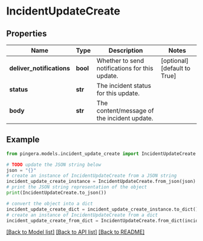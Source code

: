 # IncidentUpdateCreate


## Properties

Name | Type | Description | Notes
------------ | ------------- | ------------- | -------------
**deliver_notifications** | **bool** | Whether to send notifications for this update. | [optional] [default to True]
**status** | **str** | The incident status for this update. | 
**body** | **str** | The content/message of the incident update. | 

## Example

```python
from pingera.models.incident_update_create import IncidentUpdateCreate

# TODO update the JSON string below
json = "{}"
# create an instance of IncidentUpdateCreate from a JSON string
incident_update_create_instance = IncidentUpdateCreate.from_json(json)
# print the JSON string representation of the object
print(IncidentUpdateCreate.to_json())

# convert the object into a dict
incident_update_create_dict = incident_update_create_instance.to_dict()
# create an instance of IncidentUpdateCreate from a dict
incident_update_create_from_dict = IncidentUpdateCreate.from_dict(incident_update_create_dict)
```
[[Back to Model list]](../README.md#documentation-for-models) [[Back to API list]](../README.md#documentation-for-api-endpoints) [[Back to README]](../README.md)



